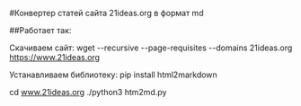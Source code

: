 #Конвертер статей сайта 21ideas.org в формат md

##Работает так:

Скачиваем сайт:
wget --recursive   --page-requisites --domains 21ideas.org  https://www.21ideas.org

Устанавливаем библиотеку:
pip install html2markdown

cd www.21ideas.org
./python3 htm2md.py 
